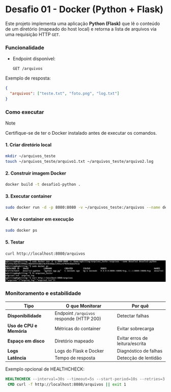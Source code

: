 # Desafio 01 - Docker (Python + Flask)

Este projeto implementa uma aplicação **Python (Flask)** que lê o conteúdo de um diretório (mapeado do host local) e retorna a lista de arquivos via uma requisição HTTP `GET`.

### Funcionalidade

- Endpoint disponível:
  ```
  GET /arquivos
  ```

Exemplo de resposta:
```json
{
  "arquivos": ["teste.txt", "foto.png", "log.txt"]
}
```
### Como executar

> [!NOTE]
> Certifique-se de ter o Docker instalado antes de executar os comandos.

#### 1. Criar diretório local
```bash
mkdir ~/arquivos_teste
touch ~/arquivos_teste/arquivo1.txt ~/arquivos_teste/arquivo2.log
```

#### 2. Construir imagem Docker
```bash
docker build -t desafio1-python .
```

#### 3. Executar container
```bash
sudo docker run -d -p 8080:8080 -v ~/arquivos_teste:/arquivos --name desafio1 desafio1-python
```

#### 4. Ver o container em execução
```bash
sudo docker ps
```

#### 5. Testar
```bash
curl http://localhost:8080/arquivos
```

![01](https://github.com/liedserver/Desafio-NGBilling/blob/master/prints/desafio01.png?raw=true)

### Monitoramento e estabilidade

| Tipo | O que Monitorar | Por quê |
|------|------------------|---------|
| **Disponibilidade** | Endpoint `/arquivos` responde (HTTP 200) | Detectar falhas |
| **Uso de CPU e Memória** | Métricas do container | Evitar sobrecarga |
| **Espaço em disco** | Diretório mapeado | Evitar erros de leitura/escrita |
| **Logs** | Logs do Flask e Docker | Diagnóstico de falhas |
| **Latência** | Tempo de resposta | Detecção de lentidão |

Exemplo opcional de HEALTHCHECK:
```dockerfile
HEALTHCHECK --interval=30s --timeout=5s --start-period=10s --retries=3 \
 CMD curl -f http://localhost:8080/arquivos || exit 1
```